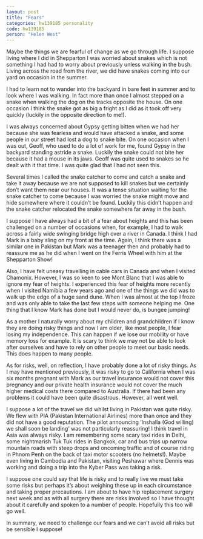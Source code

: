 ```yaml
---
layout: post
title: "Fears"
categories: hw139185 personality
code: hw139185
person: "Helen West"
---
```


Maybe the things we are fearful of change as we go through life. I suppose living where I did in Shepparton I was worried about snakes which is not something I had had to worry about previously unless walking in the bush. Living across the road from the river, we did have snakes coming into our yard on occasion in the summer. 
 
I had to learn not to wander into the backyard in bare feet in summer and to look where I was walking. In fact more than once I almost stepped on a snake when walking the dog on the tracks opposite the house. On one occasion I think the snake got as big a fright as I did as it took off very quickly (luckily in the opposite direction to me!). 
 
I was always concerned about Gypsy getting bitten when we had her because she was fearless and would have attacked a snake, and some people in our street had lost a dog to snake bite. On one occasion when I was out, Geoff, who used to do a lot of work for me, found Gypsy in the backyard standing astride a snake. Luckily the snake could not bite her because it had a mouse in its jaws. Geoff was quite used to snakes so he dealt with it that time. I was quite glad that I had not seen this.
 
Several times I called the snake catcher to come and catch a snake and take it away because we are not supposed to kill snakes but we certainly don’t want them near our houses. It was a tense situation waiting for the snake catcher to come because I was worried the snake might move and hide somewhere where it couldn’t be found. Luckily this didn’t happen and the snake catcher relocated the snake somewhere far away in the bush.
 
I suppose I have always had a bit of a fear about heights and this has been challenged on a number of occasions when, for example, I had to walk across a fairly wide swinging bridge high over a river in Canada. I think I had Mark in a baby sling on my front at the time. Again, I think there was a similar one in Pakistan but Mark was a teenager then and probably had to reassure me as he did when I went on the Ferris Wheel with him at the Shepparton Show!
 
Also, I have felt uneasy travelling in cable cars in Canada and when I visited Chamonix. However, I was so keen to see Mont Blanc that I was able to ignore my fear of heights. I experienced this fear of heights more recently when I visited Namibia a few years ago and one of the things we did was to walk up the edge of a huge sand dune. When I was almost at the top I froze and was only able to take the last few steps with someone helping me. One thing that I know Mark has done but I would never do, is bungee jumping!
 
As a mother I naturally worry about my children and grandchildren if I know they are doing risky things and now I am older, like most people, I fear losing my independence. This can happen if we lose our mobility or have memory loss for example. It is scary to think we may not be able to look after ourselves and have to rely on other people to meet our basic needs. This does happen to many people.
 
As for risks, well, on reflection, I have probably done a lot of risky things. As I may have mentioned previously, it was risky to go to California when I was six months pregnant with Mark as our travel insurance would not cover this pregnancy and our private health insurance would not cover the much higher medical costs there compared to Australia. If there had been any problems it could have been quite disastrous. However, all went well.
 
I suppose a lot of the travel we did whilst living in Pakistan was quite risky. We flew with PIA (Pakistan International Airlines) more than once and they did not have a good reputation. The pilot announcing ‘Inshalla (God willing) we shall soon be landing’ was not particularly reassuring! I think travel in Asia was always risky. I am remembering some scary taxi rides in Delhi, some nightmarish Tuk Tuk rides in Bangkok, car and bus trips up narrow mountain roads with steep drops and oncoming traffic and of course riding in Phnom Penh on the back of taxi motor scooters (no helmets!). Maybe even living in Cambodia and Pakistan, visiting Peshawar where Dennis was working and doing a trip into the Kyber Pass was taking a risk.
 
I suppose one could say that life is risky and to really live we must take some risks but perhaps it’s about weighing these up in each circumstance and taking proper precautions. I am about to have hip replacement surgery next week and as with all surgery there are risks involved so I have thought about it carefully and spoken to a number of people. Hopefully this too will go well.
 
In summary, we need to challenge our fears and  we can’t avoid all risks but be sensible I suppose!
